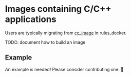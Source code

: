 # Images containing C/C++ applications

Users are typically migrating from [cc_image](https://github.com/bazelbuild/rules_docker#cc_image)
in rules_docker.

TODO: document how to build an image

## Example

An example is needed! Please consider contributing one. :pray:
